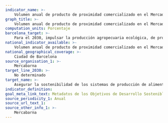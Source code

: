 ```yaml
---
indicator_name: >-
    Volumen anual de producto de proximidad comercializado en el Mercado Central de Frutas y Hortalizas de Mercabarna
graph_title: >-
    Volumen anual de producto de proximidad comercializado en el Mercado Central de Frutas y Hortalizas de Mercabarna
computation_units: Porcentaje
barcelona_target: >-
    Para el 2030, impulsar la producción agropecuaria ecológica, de proximidad y resiliente, a través de la red comercial minorista y mayorista, y promover la adopción de la dieta de salud planetaria
national_indicator_available: >-
    Volumen anual de producto de proximidad comercializado en el Mercado Central de Frutas y Hortalizas de Mercabarna
national_geographical_coverage: >-
    Ciudad de Barcelona
source_organisation_1: >-
    Mercabarna
target_line_2030: >-
    No determinado
target_name: >-
    Asegurar la sostenibilidad de los sistemas de producción de alimentos y aplicar prácticas agrícolas resilientes que aumenten la productividad y la producción, contribuyan al mantenimiento de los ecosistemas, fortalezcan la capacidad de adaptación al cambio climático, los fenómenos meteorológicos extremos, las sequías, las inundaciones y otros desastres, y mejoren progresivamente la calidad de la tierra y el suelo
indicator_definition:
goal_meta_link_text: Metadatos de los Objetivos de Desarrollo Sostenible de las Naciones Unidas (pdf 894kB)
source_periodicity_1: Anual
source_url_text_1: 
source_other_info_1: >-
    Mercabarna
---
```


